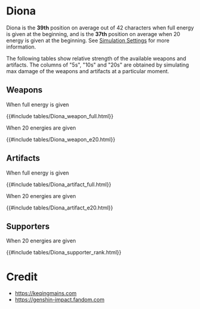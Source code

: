 # Diona

Diona is the **39th** position on average out of 42
characters when full energy is given at the beginning, and is the
**37th** position on average when 20 energy is given at the
beginning. See [Simulation Settings](./simulation_settings.md) for more
information.

The following tables show relative strength of the available weapons and
artifacts. The columns of "5s", "10s" and "20s" are obtained by
simulating max damage of the weapons and artifacts at a particular
moment.

## Weapons

When full energy is given

{{#include tables/Diona_weapon_full.html}}

When 20 energies are given

{{#include tables/Diona_weapon_e20.html}}

## Artifacts

When full energy is given

{{#include tables/Diona_artifact_full.html}}

When 20 energies are given

{{#include tables/Diona_artifact_e20.html}}

## Supporters

When 20 energies are given

{{#include tables/Diona_supporter_rank.html}}

# Credit

- <https://keqingmains.com>
- <https://genshin-impact.fandom.com>

